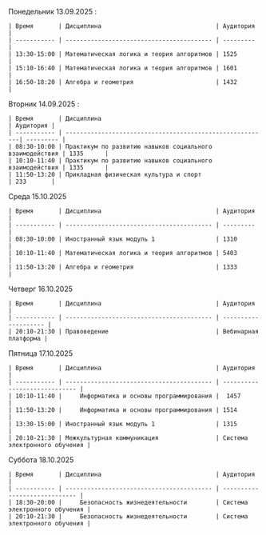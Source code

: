 Понедельник 13.09.2025  :
    
    | Время       | Дисциплина                                | Аудитория |
    | ----------- | ----------------------------------------- | --------- |
    | 13:30-15:00 | Математическая логика и теория алгоритмов | 1525      |
    | 15:10-16:40 | Математическая логика и теория алгоритмов | 1601      |
    | 16:50-18:20 | Алгебра и геометрия                       | 1432      |
 
 Вторник 14.09.2025 :
    
    | Время       | Дисциплина                                               | Аудитория |
    | ----------- | ---------------------------------------------------------| --------- |
    | 08:30-10:00 | Практикум по развитию навыков социального взаимодействия | 1335      |
    | 10:10-11:40 | Практикум по развитию навыков социального взаимодействия | 1335      |
    | 11:50-13:20 | Прикладная физическая культура и спорт                   | 233       |

Среда 15.10.2025 

    | Время       | Дисциплина                                | Аудитория |
    | ----------- | ----------------------------------------- | --------- |
    | 08:30-10:00 | Иностранный язык модуль 1                 | 1310      |
    | 10:10-11:40 | Математическая логика и теория алгоритмов | 5403      |
    | 11:50-13:20 | Алгебра и геометрия                       | 1333      |

Четверг 16.10.2025 

    | Время       | Дисциплина                                | Аудитория            |
    | ----------- | ----------------------------------------- | -------------------- |
    | 20:10-21:30 | Правоведение                              | Вебинарная платформа |
    
Пятница 17.10.2025 

    | Время       | Дисциплина                                | Аудитория                     |
    | ----------- | ----------------------------------------- | ----------------------------- |
    | 10:10-11:40 |  	Информатика и основы программирования |  1457                         |
    | 11:50-13:20 |  	Информатика и основы программирования | 1514                          |
    | 13:30-15:00 | Иностранный язык модуль 1                 | 1315                          |
    | 20:10-21:30 | Межкультурная коммуникация                | Система электронного обучения |

Суббота 18.10.2025 

    | Время       | Дисциплина                                | Аудитория                     |
    | ----------- | ----------------------------------------- | ----------------------------- |
    | 18:30-20:00 |  	Безопасность жизнедеятельности        | Система электронного обучения |
    | 20:10-21:30 |  	Безопасность жизнедеятельности        | Система электронного обучения |